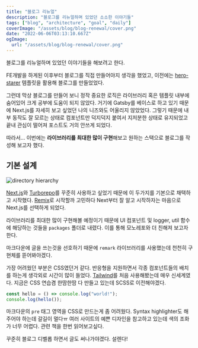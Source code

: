 ```yaml
---
title: "블로그 리뉴얼"
description: "블로그를 리뉴얼하며 있었던 소소한 이야기들"
tags: ["blog", "architecture", "goal", "daily"]
coverImage: "/assets/blog/blog-renewal/cover.png"
date: "2022-06-06T03:13:10.667Z"
ogImage:
  url: "/assets/blog/blog-renewal/cover.png"
---
```


블로그를 리뉴얼하며 있었던 이야기들을 해보려고 한다.

FE개발을 하게된 이후부터 블로그를 직접 만들어야지 생각을 했었고, 이전에는 [hero-starer](https://gatsby-starter-hero-blog.greglobinski.com/) 템플릿을 활용해 블로그를 만들었었다.

그런데 막상 블로그를 만들어 보니 정작 중요한 로직은 라이브러리 혹은 템플릿 내부에 숨어있어 크게 공부에 도움이 되지 않았다. 거기에 Gatsby를 베이스로 하고 있기 때문에 Next.js를 자세히 보고 싶었던 나의 니즈와도 어울리지 않았었다. 그렇기 때문에 내부 동작도 잘 모르는 상태로 컴포넌트만 덕지덕지 붙여서 지저분한 상태로 유지되었고 끝내 관심이 떨어져 포스트도 거의 안쓰게 되었다.

따라서... 이번에는 **라이브러리를 최대한 많이 구현**해보고 원하는 스택으로 블로그를 작성해 보고자 했다.

## 기본 설계

<img src="/assets/blog/blog-renewal/hierarchy.png" alt="directory hierarchy" />

[Next.js](https://nextjs.org/)와 [Turborepo](https://turborepo.org/)를 꾸준히 사용하고 싶었기 때문에 이 두가지를 기본으로 채택하고 시작했다. [Remix](https://remix.run/)로 시작할까 고민하다 Next부터 잘 알고 시작하자는 마음으로 Next.js를 선택하게 되었다.

라이브러리를 최대한 많이 구현해볼 예정이기 때문에 UI 컴포넌트 및 logger, util 함수에 해당하는 것들을 `packages` 폴더로 내렸다. 이를 통해 모노레포와 더 친해져 보고자 한다.

마크다운에 글을 쓰는것을 선호하기 때문에 `remark` 라이브러리를 사용했는데 천천히 구현체를 뜯어봐야겠다.

가장 어려웠던 부분은 CSS였던거 같다. 반응형을 지원하면서 각종 컴포넌트들의 배치를 하는게 생각외로 시간이 많이 들었다. [Tailwind](https://tailwindcss.com/)를 처음 사용해봤는데 매우 신세계였다. 지금은 CSS 연습겸 한땀한땀 다 만들고 있는데 SCSS로 이전해야겠다.

```js
const hello = () => console.log("world!");
console.log(hello());
```

마크다운의 `pre` 태그 영역을 CSS로 만드는게 좀 어려웠다. Syntax highlighter도 해주어야 하는데 갈길이 멀다ㅠ 여러 사이트의 예쁜 디자인을 참고하고 있는데 색의 조화가 너무 어렵다. 관련 책을 한번 읽어보고싶다.

꾸준히 블로그 디벨롭 하면서 글도 써나가야겠다. 설렌다!
